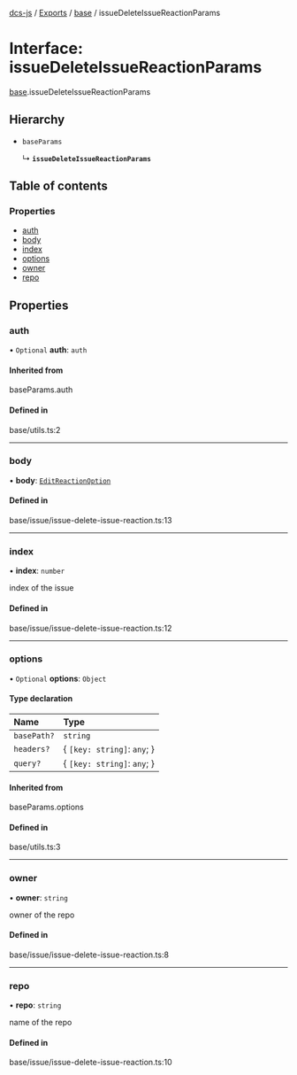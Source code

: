 [dcs-js](../README.md) / [Exports](../modules.md) / [base](../modules/base.md) / issueDeleteIssueReactionParams

# Interface: issueDeleteIssueReactionParams

[base](../modules/base.md).issueDeleteIssueReactionParams

## Hierarchy

- `baseParams`

  ↳ **`issueDeleteIssueReactionParams`**

## Table of contents

### Properties

- [auth](base.issueDeleteIssueReactionParams.md#auth)
- [body](base.issueDeleteIssueReactionParams.md#body)
- [index](base.issueDeleteIssueReactionParams.md#index)
- [options](base.issueDeleteIssueReactionParams.md#options)
- [owner](base.issueDeleteIssueReactionParams.md#owner)
- [repo](base.issueDeleteIssueReactionParams.md#repo)

## Properties

### <a id="auth" name="auth"></a> auth

• `Optional` **auth**: `auth`

#### Inherited from

baseParams.auth

#### Defined in

base/utils.ts:2

___

### <a id="body" name="body"></a> body

• **body**: [`EditReactionOption`](base.EditReactionOption.md)

#### Defined in

base/issue/issue-delete-issue-reaction.ts:13

___

### <a id="index" name="index"></a> index

• **index**: `number`

index of the issue

#### Defined in

base/issue/issue-delete-issue-reaction.ts:12

___

### <a id="options" name="options"></a> options

• `Optional` **options**: `Object`

#### Type declaration

| Name | Type |
| :------ | :------ |
| `basePath?` | `string` |
| `headers?` | { `[key: string]`: `any`;  } |
| `query?` | { `[key: string]`: `any`;  } |

#### Inherited from

baseParams.options

#### Defined in

base/utils.ts:3

___

### <a id="owner" name="owner"></a> owner

• **owner**: `string`

owner of the repo

#### Defined in

base/issue/issue-delete-issue-reaction.ts:8

___

### <a id="repo" name="repo"></a> repo

• **repo**: `string`

name of the repo

#### Defined in

base/issue/issue-delete-issue-reaction.ts:10
